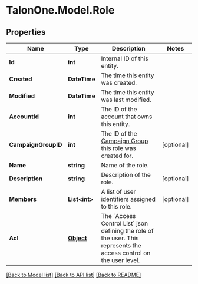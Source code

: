 # TalonOne.Model.Role
## Properties

Name | Type | Description | Notes
------------ | ------------- | ------------- | -------------
**Id** | **int** | Internal ID of this entity. | 
**Created** | **DateTime** | The time this entity was created. | 
**Modified** | **DateTime** | The time this entity was last modified. | 
**AccountId** | **int** | The ID of the account that owns this entity. | 
**CampaignGroupID** | **int** | The ID of the [Campaign Group](https://docs.talon.one/docs/product/account/account-settings/managing-campaign-groups) this role was created for.  | [optional] 
**Name** | **string** | Name of the role. | 
**Description** | **string** | Description of the role. | [optional] 
**Members** | **List&lt;int&gt;** | A list of user identifiers assigned to this role. | [optional] 
**Acl** | [**Object**](.md) | The &#x60;Access Control List&#x60; json defining the role of the user. This represents the access control on the user level. | 

[[Back to Model list]](../README.md#documentation-for-models) [[Back to API list]](../README.md#documentation-for-api-endpoints) [[Back to README]](../README.md)

